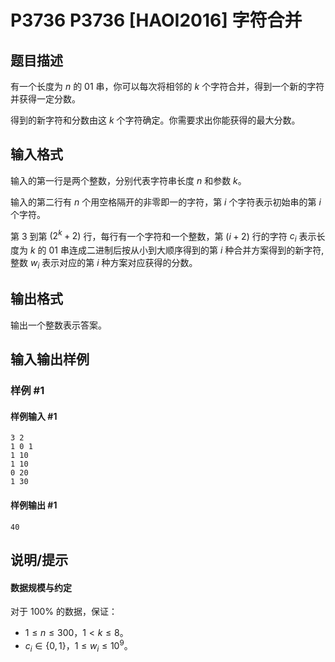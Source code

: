 # P3736 P3736 [HAOI2016] 字符合并

## 题目描述

有一个长度为 $n$ 的 $01$ 串，你可以每次将相邻的 $k$ 个字符合并，得到一个新的字符并获得一定分数。

得到的新字符和分数由这 $k$ 个字符确定。你需要求出你能获得的最大分数。

## 输入格式

输入的第一行是两个整数，分别代表字符串长度 $n$ 和参数 $k$。  

输入的第二行有 $n$ 个用空格隔开的非零即一的字符，第 $i$ 个字符表示初始串的第 $i$ 个字符。

第 $3$ 到第 $(2^k + 2)$ 行，每行有一个字符和一个整数，第 $(i + 2)$ 行的字符 $c_i$ 表示长度为 $k$ 的 $01$ 串连成二进制后按从小到大顺序得到的第 $i$ 种合并方案得到的新字符, 整数 $w_i$ 表示对应的第 $i$ 种方案对应获得的分数。

## 输出格式

输出一个整数表示答案。

## 输入输出样例

### 样例 #1

#### 样例输入 #1

```
3 2
1 0 1
1 10
1 10
0 20
1 30
```

#### 样例输出 #1

```
40
```

## 说明/提示

#### 数据规模与约定

对于 $100\%$ 的数据，保证：

- $1\leq n\leq 300$，$1 \lt k \leq 8$。
- $c_i\in\{0,1\}$，$1 \leq w_i \leq 10^9$。
